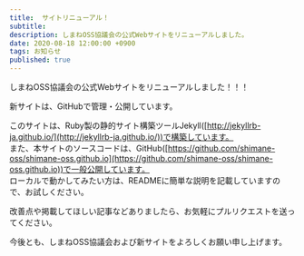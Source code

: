 ```yaml
---
title:  サイトリニューアル！
subtitle: 
description: しまねOSS協議会の公式Webサイトをリニューアルしました。
date: 2020-08-18 12:00:00 +0900
tags: お知らせ
published: true
--- 
```


しまねOSS協議会の公式Webサイトをリニューアルしました！！！  
   
新サイトは、GitHubで管理・公開しています。  

このサイトは、Ruby製の静的サイト構築ツールJekyll([http://jekyllrb-ja.github.io/](http://jekyllrb-ja.github.io/))で構築しています。  
また、本サイトのソースコードは、GitHub([https://github.com/shimane-oss/shimane-oss.github.io](https://github.com/shimane-oss/shimane-oss.github.io))で一般公開しています。  
ローカルで動かしてみたい方は、READMEに簡単な説明を記載していますので、お試しください。  
  
改善点や掲載してほしい記事などありましたら、お気軽にプルリクエストを送ってください。  
  
今後とも、しまねOSS協議会および新サイトをよろしくお願い申し上げます。  
